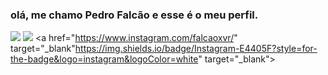 ### olá, me chamo Pedro Falcão e esse é o meu perfil.











<div> 
  
  <a href = "mailto:pedropjfox@gmail.com"><img src="https://img.shields.io/badge/-Gmail-%23333?style=for-the-badge&logo=gmail&logoColor=white" target="_blank"></a>
  <a href="https://www.linkedin.com/in/falcãozinho/" target="_blank"><img src="https://img.shields.io/badge/-LinkedIn-%230077B5?style=for-the-badge&logo=linkedin&logoColor=white" target="_blank"></a> 
  <a href="https://www.instagram.com/falcaoxvr/" target="_blank"https://img.shields.io/badge/Instagram-E4405F?style=for-the-badge&logo=instagram&logoColor=white" target="_blank"></a>
</div>
